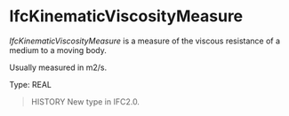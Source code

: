 # IfcKinematicViscosityMeasure

_IfcKinematicViscosityMeasure_ is a measure of the viscous resistance of a medium to a moving body.

Usually measured in m2/s.

Type: REAL

> HISTORY  New type in IFC2.0.
